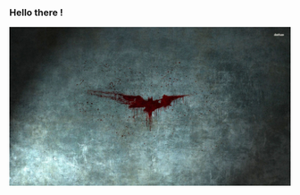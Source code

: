 ### Hello there !
![Cover](https://github.com/JackMandrake/JackMandrake/blob/main/6107-batman-logo-1920x1080-movie-wallpaper.jpeg)
<!--
**JackMandrake/JackMandrake** is a ✨ _special_ ✨ repository because its `README.md` (this file) appears on your GitHub profile.

Here are some ideas to get you started:

- 🔭 I’m currently working on ...
- 🌱 I’m currently learning ...
- 👯 I’m looking to collaborate on ...
- 🤔 I’m looking for help with ...
- 💬 Ask me about ...
- 📫 How to reach me: ...
- 😄 Pronouns: ...
- ⚡ Fun fact: ...
-->

